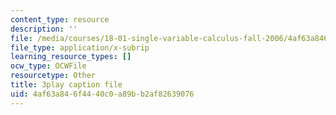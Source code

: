 ```yaml
---
content_type: resource
description: ''
file: /media/courses/18-01-single-variable-calculus-fall-2006/4af63a846f4440c0a89bb2af82639076_YN7k_bXXggY.srt
file_type: application/x-subrip
learning_resource_types: []
ocw_type: OCWFile
resourcetype: Other
title: 3play caption file
uid: 4af63a84-6f44-40c0-a89b-b2af82639076
---
```

